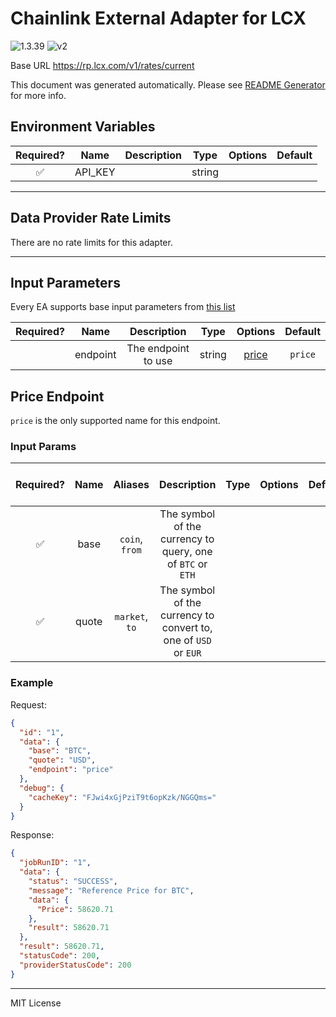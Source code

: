 # Chainlink External Adapter for LCX

![1.3.39](https://img.shields.io/github/package-json/v/smartcontractkit/external-adapters-js?filename=packages/sources/lcx/package.json) ![v2](https://img.shields.io/badge/framework%20version-v2-blueviolet)

Base URL https://rp.lcx.com/v1/rates/current

This document was generated automatically. Please see [README Generator](../../scripts#readme-generator) for more info.

## Environment Variables

| Required? |  Name   | Description |  Type  | Options | Default |
| :-------: | :-----: | :---------: | :----: | :-----: | :-----: |
|    ✅     | API_KEY |             | string |         |         |

---

## Data Provider Rate Limits

There are no rate limits for this adapter.

---

## Input Parameters

Every EA supports base input parameters from [this list](../../core/bootstrap#base-input-parameters)

| Required? |   Name   |     Description     |  Type  |         Options          | Default |
| :-------: | :------: | :-----------------: | :----: | :----------------------: | :-----: |
|           | endpoint | The endpoint to use | string | [price](#price-endpoint) | `price` |

## Price Endpoint

`price` is the only supported name for this endpoint.

### Input Params

| Required? | Name  |    Aliases     |                           Description                           | Type | Options | Default | Depends On | Not Valid With |
| :-------: | :---: | :------------: | :-------------------------------------------------------------: | :--: | :-----: | :-----: | :--------: | :------------: |
|    ✅     | base  | `coin`, `from` |   The symbol of the currency to query, one of `BTC` or `ETH`    |      |         |         |            |                |
|    ✅     | quote | `market`, `to` | The symbol of the currency to convert to, one of `USD` or `EUR` |      |         |         |            |                |

### Example

Request:

```json
{
  "id": "1",
  "data": {
    "base": "BTC",
    "quote": "USD",
    "endpoint": "price"
  },
  "debug": {
    "cacheKey": "FJwi4xGjPziT9t6opKzk/NGGQms="
  }
}
```

Response:

```json
{
  "jobRunID": "1",
  "data": {
    "status": "SUCCESS",
    "message": "Reference Price for BTC",
    "data": {
      "Price": 58620.71
    },
    "result": 58620.71
  },
  "result": 58620.71,
  "statusCode": 200,
  "providerStatusCode": 200
}
```

---

MIT License
